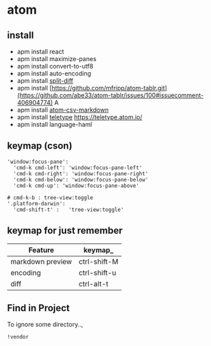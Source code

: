 # atom
## install

- apm install react
- apm install maximize-panes
- apm install convert-to-utf8
- apm install auto-encoding
- apm install [split-diff](https://atom.io/packages/split-diff)
- apm install [https://github.com/mfripp/atom-tablr.git](https://github.com/abe33/atom-tablr/issues/100#issuecomment-406904774) A
- apm install [atom-csv-markdown](https://atom.io/packages/atom-csv-markdown)
- apm install [teletype](https://github.com/atom/teletype) https://teletype.atom.io/
- apm install language-haml

## keymap (cson)
```
'window:focus-pane':
  'cmd-k cmd-left': 'window:focus-pane-left'
  'cmd-k cmd-right': 'window:focus-pane-right'
  'cmd-k cmd-below': 'window:focus-pane-below'
  'cmd-k cmd-up': 'window:focus-pane-above'

# cmd-k-b : tree-view:toggle
'.platform-darwin':
  'cmd-shift-t' :	'tree-view:toggle'
```

## keymap for just remember

 Feature | keymap_
-- | --
markdown preview | ctrl-shift-M
encoding | ctrl-shift-u
diff   | ctrl-alt-t

## Find in Project
To ignore some directory..,
```
!vendor
```
